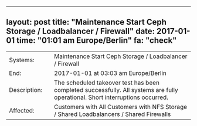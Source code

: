 --- 
 layout: post 
 title: "Maintenance Start Ceph Storage / Loadbalancer / Firewall" 
 date: 2017-01-01 
 time: "01:01 am Europe/Berlin" 
 fa: "check" 
 --- 
 |                   |   |                                                                      | 
 |-------------------|---|----------------------------------------------------------------------| 
 | Systems:          |   | Maintenance Start Ceph Storage / Loadbalancer / Firewall| 
 | End:              |   | 2017-01-01 at 03:03 am  Europe/Berlin | 
 | Description:      |   | The scheduled takeover test has been completed successfully. All systems are fully operational. Short interruptions occurred. | 
 | Affected:         |   | Customers with All Customers with NFS Storage / Shared Loadbalancers / Shared Firewalls | 
